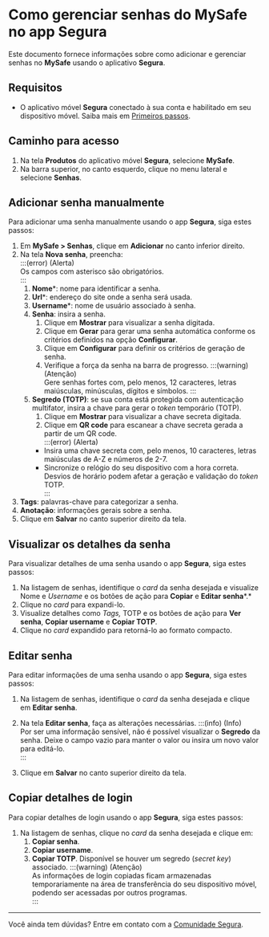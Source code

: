 # Como gerenciar senhas do MySafe no app Segura

Este documento fornece informações sobre como adicionar e gerenciar senhas no **MySafe** usando o aplicativo **Segura**.

## Requisitos

* O aplicativo móvel **Segura** conectado à sua conta e habilitado em seu dispositivo móvel. Saiba mais em [Primeiros passos](/v4/docs/pt/senhasegura-mobile-app-first-steps).

## Caminho para acesso

1. Na tela **Produtos** do aplicativo móvel **Segura**, selecione **MySafe**.  
2. Na barra superior, no canto esquerdo, clique no menu lateral e selecione **Senhas**.

## Adicionar senha manualmente 

Para adicionar uma senha manualmente usando o app **Segura**, siga estes passos:

1. Em **MySafe \> Senhas**, clique em **Adicionar** no canto inferior direito.  
2. Na tela **Nova senha**, preencha:  
   :::(error) (Alerta)  
   Os campos com asterisco são obrigatórios.  
   :::  
   1. **Nome**\*: nome para identificar a senha.  
   2. **Url**\*: endereço do site onde a senha será usada.   
   3. **Username**\*:  nome de usuário associado à senha.  
   4. **Senha**: insira a senha.   
      1. Clique em **Mostrar** para visualizar a senha digitada.   
      2. Clique em **Gerar** para gerar uma senha automática conforme os critérios definidos na opção **Configurar**.  
      3. Clique em **Configurar** para definir os critérios de geração de senha.  
      4. Verifique a força da senha na barra de progresso. 
      :::(warning) (Atenção)  
         Gere senhas fortes com, pelo menos, 12 caracteres, letras maiúsculas, minúsculas, dígitos e símbolos.          :::  
   5. **Segredo (TOTP)**: se sua conta está protegida com autenticação multifator, insira a chave para gerar o *token* temporário (TOTP).  
      1. Clique em **Mostrar** para visualizar a chave secreta digitada.   
      2. Clique em **QR code** para escanear a chave secreta gerada a partir de um QR code.  
        :::(error) (Alerta)
        * Insira uma chave secreta com, pelo menos, 10 caracteres, letras maiúsculas de A-Z e números de 2-7.
        * Sincronize o relógio do seu dispositivo com a hora correta. Desvios de horário podem afetar a geração e validação do *token* TOTP.  
         :::  
  6. **Tags**: palavras-chave para categorizar a senha.  
  7. **Anotação**: informações gerais sobre a senha.  
5. Clique em **Salvar** no canto superior direito da tela.

## Visualizar os detalhes da senha

Para visualizar detalhes de uma senha usando o app **Segura**, siga estes passos:

1. Na listagem de senhas, identifique o *card* da senha desejada e visualize Nome e *Username* e os botões de ação para **Copiar** e **Editar senha***.*  
2. Clique no *card* para expandi-lo.  
3. Visualize detalhes como *Tags,* TOTP e os botões de ação para **Ver senha**, **Copiar username** e **Copiar TOTP**.  
4. Clique no *card* expandido para retorná-lo ao formato compacto.

## Editar senha

Para editar informações de uma senha usando o app **Segura**, siga estes passos:

1. Na listagem de senhas, identifique o *card* da senha desejada e clique em **Editar senha**.  
2. Na tela **Editar senha**, faça as alterações necessárias.
    :::(info) (Info)  
       Por ser uma informação sensível, não é possível visualizar o **Segredo** da senha. Deixe o campo vazio para manter o valor ou insira um novo valor para editá-lo.  
     :::

3. Clique em **Salvar** no canto superior direito da tela.

## Copiar detalhes de login

Para copiar detalhes de login usando o app **Segura**, siga estes passos:

1. Na listagem de senhas, clique no *card* da senha desejada e clique em:  
   1. **Copiar senha**.  
   2. **Copiar username**.  
   3. **Copiar TOTP**. Disponível se houver um segredo (*secret key*) associado.
        :::(warning) (Atenção)  
        As informações de login copiadas ficam armazenadas temporariamente na área de transferência do seu dispositivo móvel, podendo ser acessadas por outros programas.  
        :::

___

Você ainda tem dúvidas? Entre em contato com a [Comunidade Segura](https://community.Segura.io/).

